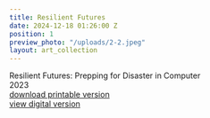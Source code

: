 ```yaml
---
title: Resilient Futures
date: 2024-12-18 01:26:00 Z
position: 1
preview_photo: "/uploads/2-2.jpeg"
layout: art_collection
---
```


Resilient Futures: Prepping for Disaster in Computer <br>
2023 <br>
[download printable version](https://drive.google.com/file/d/1VQ31q_CtE3CZr8Gc_XxJcUVvuC0fbME-/view?usp=sharing) <br>
[view digital version](https://drive.google.com/file/d/1R9Se8FFETQSIKWzGJCpBzjhWv9N3IL2X/view?usp=sharing)


